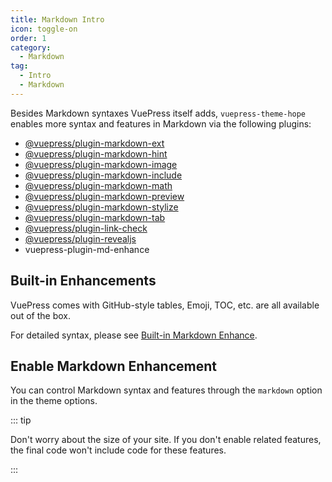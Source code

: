 ```yaml
---
title: Markdown Intro
icon: toggle-on
order: 1
category:
  - Markdown
tag:
  - Intro
  - Markdown
---
```


Besides Markdown syntaxes VuePress itself adds, `vuepress-theme-hope` enables more syntax and features in Markdown via the following plugins:

- [@vuepress/plugin-markdown-ext][markdown-ext]
- [@vuepress/plugin-markdown-hint][markdown-hint]
- [@vuepress/plugin-markdown-image][markdown-image]
- [@vuepress/plugin-markdown-include][markdown-include]
- [@vuepress/plugin-markdown-math][markdown-math]
- [@vuepress/plugin-markdown-preview][markdown-preview]
- [@vuepress/plugin-markdown-stylize][markdown-stylize]
- [@vuepress/plugin-markdown-tab][markdown-tab]
- [@vuepress/plugin-link-check][link-check]
- [@vuepress/plugin-revealjs][revealjs]
- <ProjectLink name="md-enhance">vuepress-plugin-md-enhance</ProjectLink>

<!-- more -->

## Built-in Enhancements

VuePress comes with GitHub-style tables, Emoji, TOC, etc. are all available out of the box.

For detailed syntax, please see [Built-in Markdown Enhance](../../cookbook/vuepress/markdown.md).

## Enable Markdown Enhancement

You can control Markdown syntax and features through the `markdown` option in the theme options.

::: tip

Don't worry about the size of your site. If you don't enable related features, the final code won't include code for these features.

:::

[markdown-ext]: https://ecosystem.vuejs.press/plugins/markdown/markdown-ext.html
[markdown-image]: https://ecosystem.vuejs.press/plugins/markdown/markdown-image.html
[markdown-include]: https://ecosystem.vuejs.press/plugins/markdown/markdown-include.html
[markdown-hint]: https://ecosystem.vuejs.press/plugins/markdown/markdown-hint.html
[markdown-math]: https://ecosystem.vuejs.press/plugins/markdown/markdown-math.html
[markdown-preview]: https://ecosystem.vuejs.press/plugins/markdown/markdown-preview.html
[markdown-stylize]: https://ecosystem.vuejs.press/plugins/markdown/markdown-stylize.html
[markdown-tab]: https://ecosystem.vuejs.press/plugins/markdown/markdown-tab.html
[link-check]: https://ecosystem.vuejs.press/plugins/markdown/link-check.html
[revealjs]: https://ecosystem.vuejs.press/plugins/markdown/revealjs/
